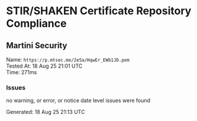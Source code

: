 # STIR/SHAKEN Certificate Repository Compliance

## Martini Security

Name: `https://p.mtsec.me/2e5a/HqwEr_EWb1JD.pem`\
Tested At: 18 Aug 25 21:01 UTC\
Time: 271ms

### Issues

no warning, or error, or notice date level issues were found

Generated: 18 Aug 25 21:13 UTC